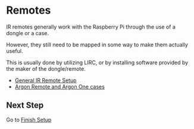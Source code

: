 # Remotes

IR remotes generally work with the Raspberry Pi through the use of a dongle or a case.

However, they still need to be mapped in some way to make them actually useful.

This is usually done by utilizing LIRC, or by installing software provided by the maker of the dongle/remote.

- [General IR Remote Setup](Lirc.md)
- [Argon Remote and Argon One cases](Argon.md)

## Next Step

Go to [Finish Setup](../Restart.md)
